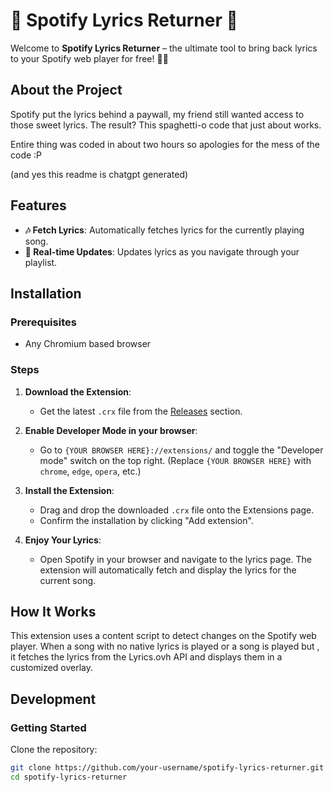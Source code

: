 # 🎵 Spotify Lyrics Returner 🎵

Welcome to **Spotify Lyrics Returner** – the ultimate tool to bring back lyrics to your Spotify web player for free! 🎤✨

## About the Project

Spotify put the lyrics behind a paywall, my friend still wanted access to those sweet lyrics. The result? This spaghetti-o code that just about works.

Entire thing was coded in about two hours so apologies for the mess of the code :P

(and yes this readme is chatgpt generated)

## Features

- **🎶 Fetch Lyrics**: Automatically fetches lyrics for the currently playing song.
- **🔄 Real-time Updates**: Updates lyrics as you navigate through your playlist.

## Installation

### Prerequisites

- Any Chromium based browser

### Steps

1. **Download the Extension**:

   - Get the latest `.crx` file from the [Releases](https://github.com/your-username/spotify-lyrics-returner/releases) section.

2. **Enable Developer Mode in your browser**:

   - Go to `{YOUR BROWSER HERE}://extensions/` and toggle the "Developer mode" switch on the top right. (Replace `{YOUR BROWSER HERE}` with `chrome`, `edge`, `opera`, etc.)

3. **Install the Extension**:

   - Drag and drop the downloaded `.crx` file onto the Extensions page.
   - Confirm the installation by clicking "Add extension".

4. **Enjoy Your Lyrics**:
   - Open Spotify in your browser and navigate to the lyrics page. The extension will automatically fetch and display the lyrics for the current song.

## How It Works

This extension uses a content script to detect changes on the Spotify web player. When a song with no native lyrics is played or a song is played but , it fetches the lyrics from the Lyrics.ovh API and displays them in a customized overlay.

## Development

### Getting Started

Clone the repository:

```sh
git clone https://github.com/your-username/spotify-lyrics-returner.git
cd spotify-lyrics-returner
```

